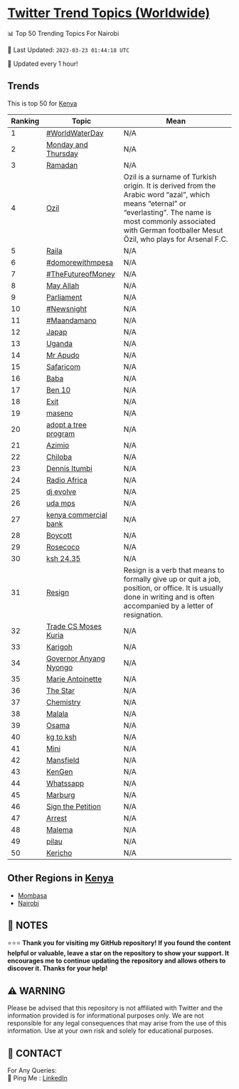 [Twitter Trend Topics (Worldwide)](https://github.com/ErcinDedeoglu/Twitter-Trend-Topics)
==========


📊 Top 50 Trending Topics For Nairobi

📆 Last Updated: `2023-03-23 01:44:18 UTC`

🔧 Updated every 1 hour!


## Trends

This is top 50 for [Kenya](</Kenya>)

| Ranking | Topic | Mean |
| ------- | ------------ | ------------ |
| 1 | [#WorldWaterDay](http://twitter.com/search?q=%23WorldWaterDay) | N/A |
| 2 | [Monday and Thursday](http://twitter.com/search?q=Monday+and+Thursday) | N/A |
| 3 | [Ramadan](http://twitter.com/search?q=Ramadan) | N/A |
| 4 | [Ozil](http://twitter.com/search?q=Ozil) | Ozil is a surname of Turkish origin. It is derived from the Arabic word “azal”, which means “eternal” or “everlasting”. The name is most commonly associated with German footballer Mesut Özil, who plays for Arsenal F.C. |
| 5 | [Raila](http://twitter.com/search?q=Raila) | N/A |
| 6 | [#domorewithmpesa](http://twitter.com/search?q=%23domorewithmpesa) | N/A |
| 7 | [#TheFutureofMoney](http://twitter.com/search?q=%23TheFutureofMoney) | N/A |
| 8 | [May Allah](http://twitter.com/search?q=May+Allah) | N/A |
| 9 | [Parliament](http://twitter.com/search?q=Parliament) | N/A |
| 10 | [#Newsnight](http://twitter.com/search?q=%23Newsnight) | N/A |
| 11 | [#Maandamano](http://twitter.com/search?q=%23Maandamano) | N/A |
| 12 | [Japap](http://twitter.com/search?q=Japap) | N/A |
| 13 | [Uganda](http://twitter.com/search?q=Uganda) | N/A |
| 14 | [Mr Apudo](http://twitter.com/search?q=Mr+Apudo) | N/A |
| 15 | [Safaricom](http://twitter.com/search?q=Safaricom) | N/A |
| 16 | [Baba](http://twitter.com/search?q=Baba) | N/A |
| 17 | [Ben 10](http://twitter.com/search?q=Ben+10) | N/A |
| 18 | [Exit](http://twitter.com/search?q=Exit) | N/A |
| 19 | [maseno](http://twitter.com/search?q=maseno) | N/A |
| 20 | [adopt a tree program](http://twitter.com/search?q=adopt+a+tree+program) | N/A |
| 21 | [Azimio](http://twitter.com/search?q=Azimio) | N/A |
| 22 | [Chiloba](http://twitter.com/search?q=Chiloba) | N/A |
| 23 | [Dennis Itumbi](http://twitter.com/search?q=Dennis+Itumbi) | N/A |
| 24 | [Radio Africa](http://twitter.com/search?q=Radio+Africa) | N/A |
| 25 | [dj evolve](http://twitter.com/search?q=dj+evolve) | N/A |
| 26 | [uda mps](http://twitter.com/search?q=uda+mps) | N/A |
| 27 | [kenya commercial bank](http://twitter.com/search?q=kenya+commercial+bank) | N/A |
| 28 | [Boycott](http://twitter.com/search?q=Boycott) | N/A |
| 29 | [Rosecoco](http://twitter.com/search?q=Rosecoco) | N/A |
| 30 | [ksh 24.35](http://twitter.com/search?q=ksh+24.35) | N/A |
| 31 | [Resign](http://twitter.com/search?q=Resign) | Resign is a verb that means to formally give up or quit a job, position, or office. It is usually done in writing and is often accompanied by a letter of resignation. |
| 32 | [Trade CS Moses Kuria](http://twitter.com/search?q=Trade+CS+Moses+Kuria) | N/A |
| 33 | [Karigoh](http://twitter.com/search?q=Karigoh) | N/A |
| 34 | [Governor Anyang Nyongo](http://twitter.com/search?q=Governor+Anyang+Nyongo) | N/A |
| 35 | [Marie Antoinette](http://twitter.com/search?q=Marie+Antoinette) | N/A |
| 36 | [The Star](http://twitter.com/search?q=The+Star) | N/A |
| 37 | [Chemistry](http://twitter.com/search?q=Chemistry) | N/A |
| 38 | [Malala](http://twitter.com/search?q=Malala) | N/A |
| 39 | [Osama](http://twitter.com/search?q=Osama) | N/A |
| 40 | [kg to ksh](http://twitter.com/search?q=kg+to+ksh) | N/A |
| 41 | [Mini](http://twitter.com/search?q=Mini) | N/A |
| 42 | [Mansfield](http://twitter.com/search?q=Mansfield) | N/A |
| 43 | [KenGen](http://twitter.com/search?q=KenGen) | N/A |
| 44 | [Whatssapp](http://twitter.com/search?q=Whatssapp) | N/A |
| 45 | [Marburg](http://twitter.com/search?q=Marburg) | N/A |
| 46 | [Sign the Petition](http://twitter.com/search?q=Sign+the+Petition) | N/A |
| 47 | [Arrest](http://twitter.com/search?q=Arrest) | N/A |
| 48 | [Malema](http://twitter.com/search?q=Malema) | N/A |
| 49 | [pilau](http://twitter.com/search?q=pilau) | N/A |
| 50 | [Kericho](http://twitter.com/search?q=Kericho) | N/A |



## Other Regions in [Kenya](</Kenya>)

* [Mombasa](</Kenya/Mombasa.md>)
* [Nairobi](</Kenya/Nairobi.md>)



## 📝 NOTES

⭐⭐⭐ **Thank you for visiting my GitHub repository! If you found the content helpful or valuable, leave a star on the repository to show your support. It encourages me to continue updating the repository and allows others to discover it. Thanks for your help!**


## ⚠️ WARNING

Please be advised that this repository is not affiliated with Twitter and the information provided is for informational purposes only. We are not responsible for any legal consequences that may arise from the use of this information. Use at your own risk and solely for educational purposes.


## 📨 CONTACT

 For Any Queries:  
            🏓 Ping Me : [LinkedIn](https://www.linkedin.com/in/ercindedeoglu/)
